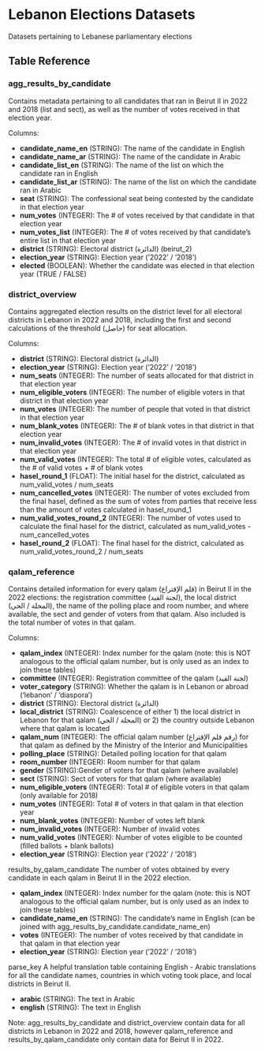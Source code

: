 # Lebanon Elections Datasets
Datasets pertaining to Lebanese parliamentary elections

## Table Reference

### agg_results_by_candidate
Contains metadata pertaining to all candidates that ran in Beirut II in 2022 and 2018 (list and sect), as well as the number of votes received in that election year.

Columns:
- **candidate_name_en** (STRING): The name of the candidate in English
- **candidate_name_ar** (STRING): The name of the candidate in Arabic
- **candidate_list_en** (STRING): The name of the list on which the candidate ran in English
- **candidate_list_ar** (STRING): The name of the list on which the candidate ran in Arabic
- **seat** (STRING): The confessional seat being contested by the candidate in that election year
- **num_votes** (INTEGER): The # of votes received by that candidate in that election year
- **num_votes_list** (INTEGER): The # of votes received by that candidate’s entire list in that election year
- **district** (STRING): Electoral district (الدائرة) (beirut_2)
- **election_year** (STRING): Election year (’2022’ / ’2018’)
- **elected** (BOOLEAN): Whether the candidate was elected in that election year (TRUE / FALSE)

### district_overview
Contains aggregated election results on the district level for all electoral districts in Lebanon in 2022 and 2018, including the first and second calculations of the threshold (حاصل) for seat allocation.

Columns:
- **district** (STRING): Electoral district (الدائرة)
- **election_year** (STRING): Election year (’2022’ / ’2018’)
- **num_seats** (INTEGER): The number of seats allocated for that district in that election year
- **num_eligible_voters** (INTEGER): The number of eligible voters in that district in that election year
- **num_votes** (INTEGER): The number of people that voted in that district in that election year
- **num_blank_votes** (INTEGER): The # of blank votes in that district in that election year
- **num_invalid_votes** (INTEGER): The # of invalid votes in that district in that election year
- **num_valid_votes** (INTEGER): The total # of eligible votes, calculated as the # of valid votes + # of blank votes
- **hasel_round_1** (FLOAT): The initial hasel for the district, calculated as num_valid_votes / num_seats
- **num_cancelled_votes** (INTEGER): The number of votes excluded from the final hasel, defined as the sum of votes from parties that receive less than the amount of votes calculated in hasel_round_1
- **num_valid_votes_round_2** (INTEGER): The number of votes used to calculate the final hasel for the district, calculated as num_valid_votes - num_cancelled_votes
- **hasel_round_2** (FLOAT): The final hasel for the district, calculated as num_valid_votes_round_2 / num_seats

### qalam_reference
Contains detailed information for every qalam (قلم الإقتراع) in Beirut II in the 2022 elections: the registration committee (لجنة القيد), the local district (المحلة / الحي), the name of the polling place and room number, and where available, the sect and gender of voters from that qalam. Also included is the total number of votes in that qalam.

Columns:
- **qalam_index** (INTEGER): Index number for the qalam (note: this is NOT analogous to the official qalam number, but is only used as an index to join these tables)
- **committee** (INTEGER): Registration committee of the qalam (لجنة القيد)
- **voter_category** (STRING): Whether the qalam is in Lebanon or abroad (‘lebanon’ / ‘diaspora’)
- **district** (STRING): Electoral district (الدائرة)
- **local_district** (STRING): Coalescence of either 1) the local district in Lebanon for that qalam (المحلة / الحي) or 2) the country outside Lebanon where that qalam is located
- **qalam_num** (INTEGER): The official qalam number (رقم قلم الإقتراع) for that qalam as defined by the Ministry of the Interior and Municipalities
- **polling_place** (STRING): Detailed polling location for that qalam
- **room_number** (INTEGER): Room number for that qalam
- **gender** (STRING):Gender of voters for that qalam (where available)
- **sect** (STRING): Sect of voters for that qalam (where available)
- **num_eligible_voters** (INTEGER): Total # of eligible voters in that qalam (only available for 2018)
- **num_votes** (INTEGER): Total # of voters in that qalam in that election year
- **num_blank_votes** (INTEGER): Number of votes left blank
- **num_invalid_votes** (INTEGER): Number of invalid votes
- **num_valid_votes** (INTEGER): Number of votes eligible to be counted (filled ballots + blank ballots)
- **election_year** (STRING): Election year (’2022’ / ’2018’)

results_by_qalam_candidate
The number of votes obtained by every candidate in each qalam in Beirut II in the 2022 election.

- **qalam_index** (INTEGER): Index number for the qalam (note: this is NOT analogous to the official qalam number, but is only used as an index to join these tables)
- **candidate_name_en** (STRING): The candidate’s name in English (can be joined with agg_results_by_candidate.candidate_name_en) 
- **votes** (INTEGER): The number of votes received by that candidate in that qalam in that election year
- **election_year** (STRING): Election year (’2022’ / ’2018’)

parse_key
A helpful translation table containing English - Arabic translations for all the candidate names, countries in which voting took place, and local districts in Beirut II.

- **arabic** (STRING): The text in Arabic
- **english** (STRING): The text in English

Note: agg_results_by_candidate and district_overview contain data for all districts in Lebanon in 2022 and 2018, however qalam_reference and results_by_qalam_candidate only contain data for Beirut II in 2022.
